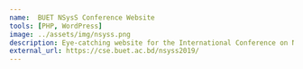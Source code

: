 ```yaml
---
name:  BUET NSysS Conference Website
tools: [PHP, WordPress]
image: ../assets/img/nsyss.png 
description: Eye-catching website for the International Conference on Networking, Systems and Security. 
external_url: https://cse.buet.ac.bd/nsyss2019/
---
```

